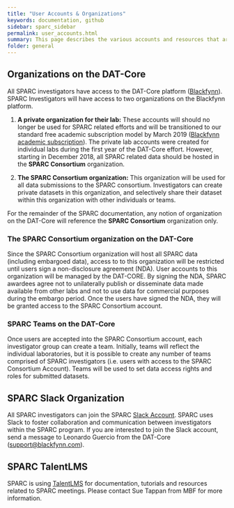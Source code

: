 ```yaml
---
title: "User Accounts & Organizations"
keywords: documentation, github
sidebar: sparc_sidebar
permalink: user_accounts.html
summary: This page describes the various accounts and resources that are available to the SPARC investigators.
folder: general
---
```


## Organizations on the DAT-Core
All SPARC investigators have access to the DAT-Core platform ([Blackfynn](https://app.blackfynn.io)). SPARC Investigators will have access to two organizations on the Blackfynn platform.

1. **A private organization for their lab:** 
These accounts will should no longer be used for SPARC related efforts and will be transitioned to our standard free academic subscription model by March 2019 ([Blackfynn academic subscription](https://www.blackfynn.com/academia)). The private lab accounts were created for individual labs during the first year of the DAT-Core effort. However, starting in December 2018, all SPARC related data should be hosted in the **SPARC Consortium** organization.

2. **The SPARC Consortium organization:** 
This organization will be used for all data submissions to the SPARC consortium. Investigators can create private datasets in this organization, and selectively share their dataset within this organization with other individuals or teams.

For the remainder of the SPARC documentation, any notion of organization on the DAT-Core will reference the **SPARC Consortium** organization only.

### The SPARC Consortium organization on the DAT-Core
Since the SPARC Consortium organization will host all SPARC data (including embargoed data), access to to this organization will be restricted until users sign a non-disclosure agreement (NDA). User accounts to this organization will be managed by the DAT-CORE. By signing the NDA, SPARC awardees agree not to unilaterally publish or disseminate data made available from other labs and not to use data for commercial purposes during the embargo period. Once the users have signed the NDA, they will be granted access to the SPARC Consortium account. 

### SPARC Teams on the DAT-Core
Once users are accepted into the SPARC Consortium account, each investigator group can create a team. Initially, teams will reflect the individual laboratories, but it is possible to create any number of teams comprised of SPARC investigators (i.e. users with access to the SPARC Consortium Account). Teams will be used to set data access rights and roles for submitted datasets.

## SPARC Slack Organization
All SPARC investigators can join the SPARC [Slack Account](https://www.slack.com). SPARC uses Slack to foster collaboration and communication between investigators within the SPARC program. If you are interested to join the Slack account, send a message to Leonardo Guercio from the DAT-Core (support@blackfynn.com).

## SPARC TalentLMS
SPARC is using [TalentLMS](https://learnwithsparc.talentlms.com/index) for documentation, tutorials and resources related to SPARC meetings. Please contact Sue Tappan from MBF for more information.
